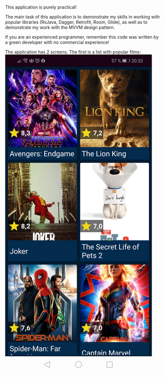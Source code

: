 This application is purely practical!

The main task of this application is to demonstrate my skills 
in working with popular libraries (RxJava, Dagger, Retrofit, Room, Glide), 
as well as to demonstrate my work with the MVVM design pattern.

If you are an experienced programmer, remember this code was written 
by a green developer with no commercial experience!



The application has 2 screens. 
The first is a list with popular films:
![alt text](/app/src/main/res/drawable/Screenshot_20201013_203354_com.example.simpleplayer.jpg "Popular films list screen")
